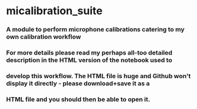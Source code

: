 # micalibration_suite
### A module to perform microphone calibrations catering to my own calibration workflow

### For more details please read my perhaps all-too detailed description in the HTML version of the notebook used to 
### develop this workflow. The HTML file is huge and Github won't display it directly - please download+save it as a
### HTML file and you should then be able to open it. 
